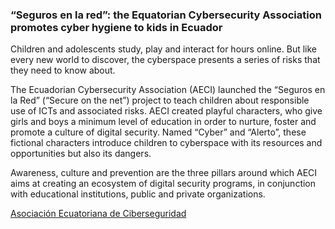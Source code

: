 ### “Seguros en la red”: the Equatorian Cybersecurity Association promotes cyber hygiene to kids in Ecuador 

Children and adolescents study, play and interact for hours online. But like every new world to discover, the cyberspace presents a series of risks that they need to know about.

The Ecuadorian Cybersecurity Association (AECI) launched the “Seguros en la Red” (“Secure on the net”) project to teach children about responsible use of ICTs and associated risks. AECI created playful characters, who give girls and boys a minimum level of education in order to nurture, foster and promote a culture of digital security. Named “Cyber” and “Alerto”, these fictional characters introduce children to cyberspace with its resources and opportunities but also its dangers.

Awareness, culture and prevention are the three pillars around which AECI aims at creating an ecosystem of digital security programs, in conjunction with educational institutions, public and private organizations. 

[Asociación Ecuatoriana de Ciberseguridad](https://aeci.org.ec/proyectos/)
